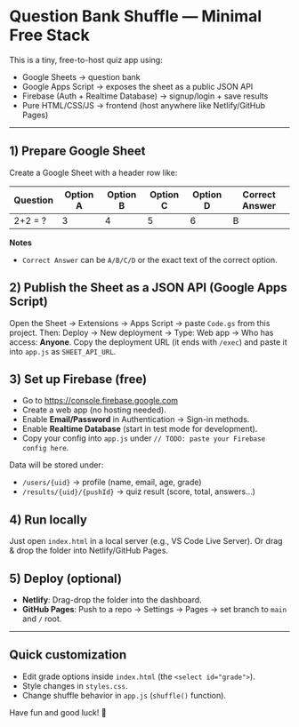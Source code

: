 # Question Bank Shuffle — Minimal Free Stack

This is a tiny, free-to-host quiz app using:
- Google Sheets → question bank
- Google Apps Script → exposes the sheet as a public JSON API
- Firebase (Auth + Realtime Database) → signup/login + save results
- Pure HTML/CSS/JS → frontend (host anywhere like Netlify/GitHub Pages)

---

## 1) Prepare Google Sheet
Create a Google Sheet with a header row like:

| Question | Option A | Option B | Option C | Option D | Correct Answer |
|---------|----------|----------|----------|----------|----------------|
| 2+2 = ? | 3        | 4        | 5        | 6        | B              |

**Notes**
- `Correct Answer` can be `A/B/C/D` or the exact text of the correct option.

## 2) Publish the Sheet as a JSON API (Google Apps Script)
Open the Sheet → Extensions → Apps Script → paste `Code.gs` from this project.
Then: Deploy → New deployment → Type: Web app → Who has access: **Anyone**.
Copy the deployment URL (it ends with `/exec`) and paste it into `app.js` as `SHEET_API_URL`.

## 3) Set up Firebase (free)
- Go to https://console.firebase.google.com
- Create a web app (no hosting needed).
- Enable **Email/Password** in Authentication → Sign-in methods.
- Enable **Realtime Database** (start in test mode for development).
- Copy your config into `app.js` under `// TODO: paste your Firebase config here`.

Data will be stored under:
- `/users/{uid}` → profile (name, email, age, grade)
- `/results/{uid}/{pushId}` → quiz result (score, total, answers...)

## 4) Run locally
Just open `index.html` in a local server (e.g., VS Code Live Server).
Or drag & drop the folder into Netlify/GitHub Pages.

## 5) Deploy (optional)
- **Netlify**: Drag-drop the folder into the dashboard.
- **GitHub Pages**: Push to a repo → Settings → Pages → set branch to `main` and `/` root.

---

## Quick customization
- Edit grade options inside `index.html` (the `<select id="grade">`).
- Style changes in `styles.css`.
- Change shuffle behavior in `app.js` (`shuffle()` function).

Have fun and good luck! 🎉
